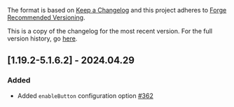 The format is based on [Keep a Changelog](http://keepachangelog.com/en/1.0.0/) and this project adheres to [Forge Recommended Versioning](https://mcforge.readthedocs.io/en/latest/conventions/versioning/).

This is a copy of the changelog for the most recent version. For the full version history, go [here](https://github.com/TheIllusiveC4/Curios/blob/1.19.x/docs/CHANGELOG.md).

## [1.19.2-5.1.6.2] - 2024.04.29
### Added
- Added `enableButton` configuration option [#362](https://github.com/TheIllusiveC4/Curios/issues/362)
